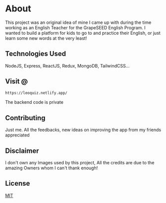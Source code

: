 # About

This project was an original idea of mine I came up with during the time working as an English Teacher for the GrapeSEED English Program. I wanted to build a platform for kids to go to and practice their English, or just learn some new words at the very least!

## Technologies Used

NodeJS, Express, ReactJS, Redux, MongoDB, TailwindCSS...

## Visit @

```bash
https://leoquiz.netlify.app/
```

The backend code is private

## Contributing

Just me. All the feedbacks, new ideas on improving the app from my friends appreciated

## Disclaimer

I don't own any Images used by this project, All the credits are due to the amazing Owners whom I can't thank enough!

## License

[MIT](https://choosealicense.com/licenses/mit/)

